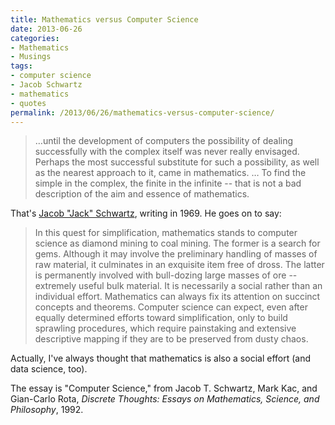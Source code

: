 ```yaml
---
title: Mathematics versus Computer Science
date: 2013-06-26
categories:
- Mathematics
- Musings
tags:
- computer science
- Jacob Schwartz
- mathematics
- quotes
permalink: /2013/06/26/mathematics-versus-computer-science/
---
```

<blockquote>…until the development of computers the possibility of dealing successfully with the complex itself was never really envisaged. Perhaps the most successful substitute for such a possibility, as well as the nearest approach to it, came in mathematics. … To find the simple in the complex, the finite in the infinite -- that is not a bad description of the aim and essence of mathematics.</p></blockquote>

<p>That's <a href="http://en.wikipedia.org/wiki/Jacob_T._Schwartz">Jacob "Jack" Schwartz</a>, writing in 1969. He goes on to say:</p>
<blockquote><p>In this quest for simplification, mathematics stands to computer science as diamond mining to coal mining. The former is a search for gems. Although it may involve the preliminary handling of masses of raw material, it culminates in an exquisite item free of dross. The latter is permanently involved with bull-dozing large masses of ore -- extremely useful bulk material. It is necessarily a social rather than an individual effort. Mathematics can always fix its attention on succinct concepts and theorems. Computer science can expect, even after equally determined efforts toward simplification, only to build sprawling procedures, which require painstaking and extensive descriptive mapping if they are to be preserved from dusty chaos.</p></blockquote>

<p>Actually, I've always thought that mathematics is also a social effort (and data science, too).</p>

<p>The essay is "Computer Science," from Jacob T. Schwartz, Mark Kac, and Gian-Carlo Rota, <em>Discrete Thoughts: Essays on Mathematics, Science, and Philosophy</em>, 1992.</p>
